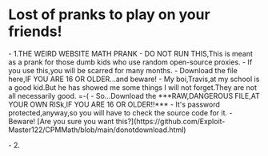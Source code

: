 # Lost of pranks to play on your friends!
<p> <dev>
- 1.THE WEIRD WEBSITE MATH PRANK
- DO NOT RUN THIS,This is meant as a prank for those dumb kids who use random open-source proxies.
- If you use this,you will be scarred for many months.
- Download the file here,IF YOU ARE 16 OR OLDER...and beware!
- My boi,Travis,at my school is a good kid.But he has showed me some things I will not forget.They are not all necessarily good. =-(
- So...Download the ***RAW,DANGEROUS FILE,AT YOUR OWN RISk,IF YOU ARE 16 OR OLDER!!***
- It's password protected,anyway,so you will have to check the source code for it.
- Beware! [Are you sure you want this?](https://github.com/Exploit-Master122/CPMMath/blob/main/donotdownload.html)
<p> <dev>
- 2.
